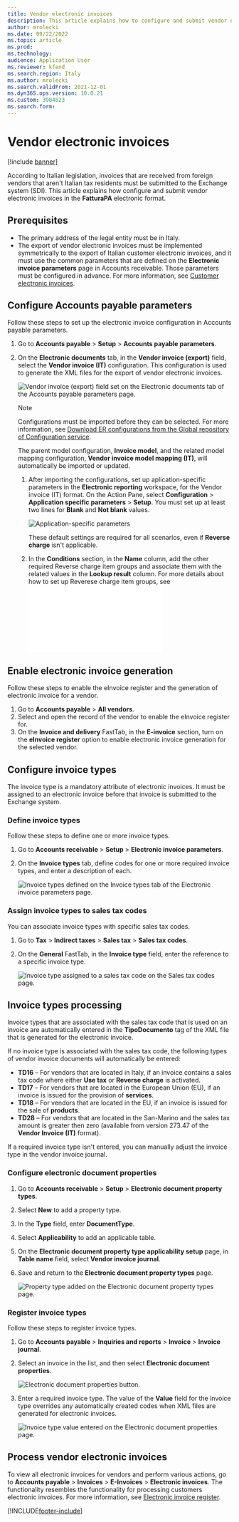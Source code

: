 ```yaml
---
title: Vendor electronic invoices
description: This article explains how to configure and submit vendor electronic invoices in Italy.
author: mrolecki
ms.date: 09/22/2022
ms.topic: article
ms.prod: 
ms.technology: 
audience: Application User
ms.reviewer: kfend
ms.search.region: Italy
ms.author: mrolecki
ms.search.validFrom: 2021-12-01
ms.dyn365.ops.version: 10.0.21
ms.custom: 3984823
ms.search.form: 
---
```


# Vendor electronic invoices

[!include [banner](../includes/banner.md)]

According to Italian legislation, invoices that are received from foreign vendors that aren't Italian tax residents must be submitted to the Exchange system (SDI). This article explains how configure and submit vendor electronic invoices in the **FatturaPA** electronic format.

## Prerequisites

- The primary address of the legal entity must be in Italy.
- The export of vendor electronic invoices must be implemented symmetrically to the export of Italian customer electronic invoices, and it must use the common parameters that are defined on the **Electronic invoice parameters** page in Accounts receivable. Those parameters must be configured in advance. For more information, see [Customer electronic invoices](emea-ita-e-invoices.md).

## <a id="apparameters"></a>Configure Accounts payable parameters 

Follow these steps to set up the electronic invoice configuration in Accounts payable parameters.

1. Go to **Accounts payable** \> **Setup** \> **Accounts payable parameters**.
2. On the **Electronic documents** tab, in the **Vendor invoice (export)** field, select the **Vendor invoice (IT)** configuration. This configuration is used to generate the XML files for the export of vendor electronic invoices.

   ![Vendor invoice (export) field set on the Electronic documents tab of the Accounts payable parameters page.](media/emea-ita-AP-parameter-e-invoices.jpg)

   > [!NOTE]
   > Configurations must be imported before they can be selected. For more information, see [Download ER configurations from the Global repository of Configuration service](../../fin-ops-core/dev-itpro/analytics/er-download-configurations-global-repo.md).
   >
   > The parent model configuration, **Invoice model**, and the related model mapping configuration, **Vendor invoice model mapping (IT)**, will automatically be imported or updated.
   > 
   > 1. After importing the configurations, set up aplication-specific parameters in the **Electronic reporting** workspace, for the Vendor invoice (IT) format. On the Action Pane, select **Configuration** > **Application specific parameters** > **Setup**. You must set up at least two lines for **Blank** and **Not blank** values.
   >  
   >     ![Application-specific parameters](media/emea-ita-vendor-einvoice-asp.png)
   > 
   >     These default settings are required for all scenarios, even if **Reverse charge** isn't applicable.
   >
   > 2. In the **Conditions** section, in the **Name** column, add the other required Reverse charge item groups and associate them with the related values in the **Lookup result** column. For more details about how to set up Reverese charge item groups, see ![Customer electronic invoices](emea-ita-e-invoices.md)




## Enable electronic invoice generation

Follow these steps to enable the eInvoice register and the generation of electronic invoice for a vendor.

1. Go to **Accounts payable** \> **All vendors**.
2. Select and open the record of the vendor to enable the eInvoice register for. 
2. On the **Invoice and delivery** FastTab, in the **E-invoice** section, turn on the **eInvoice register** option to enable electronic invoice generation for the selected vendor.

## Configure invoice types 

The invoice type is a mandatory attribute of electronic invoices. It must be assigned to an electronic invoice before that invoice is submitted to the Exchange system.

### Define invoice types 

Follow these steps to define one or more invoice types.

1. Go to **Accounts receivable** \> **Setup** \> **Electronic invoice parameters**. 
2. On the **Invoice types** tab, define codes for one or more required invoice types, and enter a description of each.

   ![Invoice types defined on the Invoice types tab of the Electronic invoice parameters page.](media/emea-ita-invoice-types.jpg)

### Assign invoice types to sales tax codes

You can associate invoice types with specific sales tax codes. 

1. Go to **Tax** \> **Indirect taxes** \> **Sales tax** \> **Sales tax codes**.
2. On the **General** FastTab, in the **Invoice type** field, enter the reference to a specific invoice type.

   ![Invoice type assigned to a sales tax code on the Sales tax codes page.](media/emea-ita-invoice-types-tax-codes.jpg)

## Invoice types processing

Invoice types that are associated with the sales tax code that is used on an invoice are automatically entered in the **TipoDocumento** tag of the XML file that is generated for the electronic invoice.

If no invoice type is associated with the sales tax code, the following types of vendor invoice documents will automatically be entered:

- **TD16** – For vendors that are located in Italy, if an invoice contains a sales tax code where either **Use tax** or **Reverse charge** is activated.
- **TD17** – For vendors that are located in the European Union (EU), if an invoice is issued for the provision of **services**.
- **TD18** – For vendors that are located in the EU, if an invoice is issued for the sale of **products**.
- **TD28** – For vendors that are located in the San-Marino and the sales tax amount is greater then zero (available from version 273.47 of the **Vendor Invoice (IT)** format).

If a required invoice type isn't entered, you can manually adjust the invoice type in the vendor invoice journal.

### Configure electronic document properties

1. Go to **Accounts receivable** > **Setup** > **Electronic document property types**.
2. Select **New** to add a property type.
2. In the **Type** field, enter **DocumentType**. 
3. Select **Applicability** to add an applicable table. 
4. On the **Electronic document property type applicability setup** page, in **Table name** field, select **Vendor invoice journal**.
5. Save and return to the **Electronic document property types** page.

   ![Property type added on the Electronic document property types page.](media/emea-ita-invoice-type-parameter.jpg)

### Register invoice types

Follow these steps to register invoice types.

1. Go to **Accounts payable** \> **Inquiries and reports** \> **Invoice** \> **Invoice journal**.
2. Select an invoice in the list, and then select **Electronic document properties**.

    ![Electronic document properties button.](media/emea-ita-invoice-type-in-invoice.jpg)

3. Enter a required invoice type. The value of the **Value** field for the invoice type overrides any automatically created codes when XML files are generated for electronic invoices.

    ![Invoice type value entered on the Electronic document properties page.](media/emea-ita-invoice-type-value.jpg)

## Process vendor electronic invoices

To view all electronic invoices for vendors and perform various actions, go to **Accounts payable** > **Invoices** > **E-Invoices** > **Electronic invoices**. The functionality resembles the functionality for processing customers electronic invoices. For more information, see [Electronic invoice register](emea-ita-e-invoices.md#einvoiceregister).

[!INCLUDE[footer-include](../../includes/footer-banner.md)]
